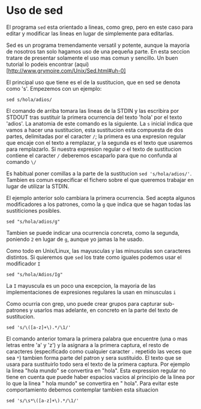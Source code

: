 Uso de sed
==========

El programa `sed` esta orientado a lineas, como grep, pero en este caso para
editar y modificar las lineas en lugar de simplemente para editarlas.

Sed es un programa tremendamente versatil y potente, aunque la mayoria de
nosotros tan solo hagamos uso de una pequeña parte. En esta seccion tratare de
presentar solamente el uso mas comun y sencillo. Un buen tutorial lo podeis
encontrar (aqui)[http://www.grymoire.com/Unix/Sed.html#uh-0]

El principal uso que tiene es el de la sustitucion, que en sed se denota como
's'. Empezemos con un ejemplo:

`sed s/hola/adios/` 

El comando de arriba tomara las lineas de la STDIN y las escribira por STDOUT
tras sustituir la primera ocurrencia del texto 'hola' por el texto 'adios'. La
anatomia de este comando es la siguiente. La `s` inicial indica que vamos a
hacer una sustitucion, esta sustitucion esta compuesta de dos partes,
delimitadas por el caracter `/`; la primera es una expresion regular que encaje
con el texto a remplazar, y la segunda es el texto que usaremos para
remplazarlo. Si nuestra expresion regular o el texto de sustitucion contiene el
caracter `/` deberemos escaparlo para que no confunda al comando `\/`

Es habitual poner comillas a la parte de la sustitucion `sed 's/hola/adios/'`.
Tambien es comun especificar el fichero sobre el que queremos trabajar en lugar
de utilizar la STDIN.

El ejemplo anterior solo cambiara la primera ocurrencia. Sed acepta algunos
modificadores a los patrones, como la `g` que indica que se hagan todas las
sustiticiones posibles.

`sed "s/hola/adios/g"` 

Tambien se puede indicar una ocurrencia concreta, como la segunda, poniendo `2`
en lugar de `g`, aunque yo jamas la he usado.

Como todo en Unix/Linux, las mayusculas y las minusculas son caracteres
distintos. Si quieremos que `sed` los trate como iguales podemos usar el
modificador `I`

`sed "s/hola/Adios/Ig"` 

La `I` mayuscula es un poco una excepcion, la mayoria de las implementaciones
de expresiones regulares la usan en minusculas `i`

Como ocurria con grep, uno puede crear grupos para capturar sub-patrones y
usarlos mas adelante, en concreto en la parte del texto de sustitucion.

`sed 's/\([a-z]+\).*/\1/'`

El comando anterior tomara la primera palabra que encuentre (una o mas letras
entre 'a' y 'z') y la asignara a la primera captura, el resto de caracteres
(especificado como cualquier caracter `.` repetido las veces que sea `*`)
tambien forma parte del patron y sera sustituido. El texto que se usara para
sustituirlo todo sera el texto de la primera captura. Por ejemplo la linea
"hola mundo" se convertira en "hola". Esta expression regular no tiene en
cuenta que puede haber espacios vacios al principio de la linea por lo que la
linea "   hola mundo" se convertira en "    hola". Para evitar este
comportamiento debemos contemplar tambien esta situacion

`sed 's/\s*\([a-z]+\).*/\1/'`


